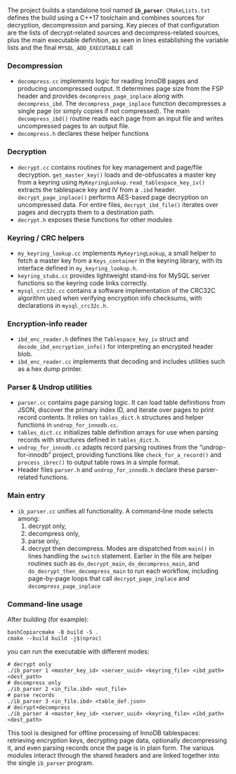 The project builds a standalone tool named **`ib_parser`**. `CMakeLists.txt` defines the build using a C++17 toolchain and combines sources for decryption, decompression and parsing. Key pieces of that configuration are the lists of decrypt-related sources and decompress-related sources, plus the main executable definition, as seen in lines establishing the variable lists and the final `MYSQL_ADD_EXECUTABLE` call

### Decompression

- `decompress.cc` implements logic for reading InnoDB pages and producing uncompressed output. It determines page size from the FSP header and provides `decompress_page_inplace` along with `decompress_ibd`. The `decompress_page_inplace` function decompresses a single page (or simply copies if not compressed).
  The main `decompress_ibd()` routine reads each page from an input file and writes uncompressed pages to an output file.
- `decompress.h` declares these helper functions

### Decryption

- `decrypt.cc` contains routines for key management and page/file decryption.
  `get_master_key()` loads and de-obfuscates a master key from a keyring using `MyKeyringLookup`.
  `read_tablespace_key_iv()` extracts the tablespace key and IV from a `.ibd` header.
  `decrypt_page_inplace()` performs AES-based page decryption on uncompressed data.
  For entire files, `decrypt_ibd_file()` iterates over pages and decrypts them to a destination path.
- `decrypt.h` exposes these functions for other modules

### Keyring / CRC helpers

- `my_keyring_lookup.cc` implements `MyKeyringLookup`, a small helper to fetch a master key from a `Keys_container` in the keyring library, with its interface defined in `my_keyring_lookup.h`.
- `keyring_stubs.cc` provides lightweight stand‑ins for MySQL server functions so the keyring code links correctly.
- `mysql_crc32c.cc` contains a software implementation of the CRC32C algorithm used when verifying encryption info checksums, with declarations in `mysql_crc32c.h`.

### Encryption-info reader

- `ibd_enc_reader.h` defines the `Tablespace_key_iv` struct and `decode_ibd_encryption_info()` for interpreting an encrypted header blob.
- `ibd_enc_reader.cc` implements that decoding and includes utilities such as a hex dump printer.

### Parser & Undrop utilities

- `parser.cc` contains page parsing logic. It can load table definitions from JSON, discover the primary index ID, and iterate over pages to print record contents. It relies on `tables_dict.h` structures and helper functions in `undrop_for_innodb.cc`.
- `tables_dict.cc` initializes table definition arrays for use when parsing records with structures defined in `tables_dict.h`.
- `undrop_for_innodb.cc` adapts record parsing routines from the “undrop-for-innodb” project, providing functions like `check_for_a_record()` and `process_ibrec()` to output table rows in a simple format.
- Header files `parser.h` and `undrop_for_innodb.h` declare these parser-related functions.

### Main entry

- `ib_parser.cc` unifies all functionality. A command‑line mode selects among:
  1. decrypt only,
  2. decompress only,
  3. parse only,
  4. decrypt then decompress.
     Modes are dispatched from `main()` in lines handling the `switch` statement. Earlier in the file are helper routines such as `do_decrypt_main`, `do_decompress_main`, and `do_decrypt_then_decompress_main` to run each workflow, including page-by-page loops that call `decrypt_page_inplace` and `decompress_page_inplace`

### Command-line usage

After building (for example):

```
bashCopiarcmake -B build -S .
cmake --build build -j$(nproc)
```

you can run the executable with different modes:

```
# decrypt only
./ib_parser 1 <master_key_id> <server_uuid> <keyring_file> <ibd_path> <dest_path>   
# decompress only
./ib_parser 2 <in_file.ibd> <out_file>                                             
# parse records
./ib_parser 3 <in_file.ibd> <table_def.json>                                       
# decrypt+decompress
./ib_parser 4 <master_key_id> <server_uuid> <keyring_file> <ibd_path> <dest_path>   
```

This tool is designed for offline processing of InnoDB tablespaces: retrieving encryption keys, decrypting page data, optionally decompressing it, and even parsing records once the page is in plain form. The various modules interact through the shared headers and are linked together into the single `ib_parser` program.
